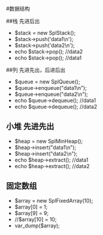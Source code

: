 #数据结构

##栈   先进后出
* $stack = new SplStack();
* $stack->push('data1\n');
* $stack->push('data2\n');
* echo $stack->pop();  //data2
* echo $stack->pop();  //data1

##列 先进先出，后进后出
* $queue = new SplQueue();
* $queue->enqueue("data1\n");
* $queue->enqueue("data2\n");
* echo $queue->dequeue();  //data1
* echo $queue->dequeue();  //data2

## 小堆 先进先出
* $heap = new SplMinHeap();
* $heap->insert("data1\n");
* $heap->insert("data2\n");
* echo $heap->extract(); //data1
* echo $heap->extract(); //data2

## 固定数组
* $array = new SplFixedArray(10);
* $array[0] = 1;
* $array[9] = 9;
* //$array[10] = 10;
* var_dump($array);

